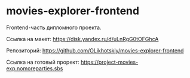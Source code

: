 # movies-explorer-frontend

Frontend-часть дипломного проекта.

Ссылка на макет: https://disk.yandex.ru/d/uLnRgG0tOFGhcA

Репозиторий: https://github.com/OLikhotskiy/movies-explorer-frontend

Ссылка на готовый прорект: https://project-movies-exp.nomoreparties.sbs